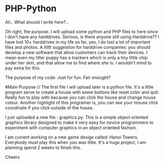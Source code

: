 # PHP-Python

Ah..
What should I write here?..

Oh right, the purpose.
I will upload some python and PHP files to here since I don't have any harddrives. Serious, is there anyone still using Harddrive??
I have lost 10+ harddrives in my life so far, yes, I do lost a lot of important files and photos. A littlt suggestion for harddrive companies: you should develop a new software that allow customers can track their devices. I mean even my litter puppy has a trackers which is only a tiny little chip under her skin, and that allow me to find where she is. I wouldn't mind to pay extra for this.

The purpose of my code: Just for fun. Fair enought?

#Main Purpose //
The first file I will upload later is a python file. It's a little program serve to create a house with some buttons like reset color and quit. Really fun to play with because you can click the house and change house colour. Another highlight of this programer is, you can see your mouse click coordinate if you click outside of the house. 

I just uploaded a new file : graphics.py. This is a simple object oriented graphics library designed to make it very easy
for novice programmers to experiment with computer graphics in an object oriented fashion.

I am current working on a new game desige called: Hanoi Towers. Everybody must play this when you was little. It's a huge project, I am planning spend 2 weeks to finish this.

Cheers
